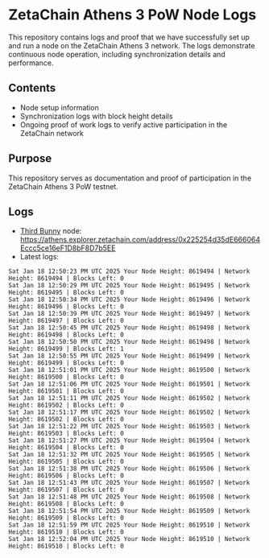 # ZetaChain Athens 3 PoW Node Logs
This repository contains logs and proof that we have successfully set up and run a node on the ZetaChain Athens 3 network. The logs demonstrate continuous node operation, including synchronization details and performance.

## Contents
- Node setup information
- Synchronization logs with block height details
- Ongoing proof of work logs to verify active participation in the ZetaChain network

## Purpose
This repository serves as documentation and proof of participation in the ZetaChain Athens 3 PoW testnet.

## Logs

- [Third Bunny](https://thirdbunny.xyz/) node: https://athens.explorer.zetachain.com/address/0x225254d35dE666064Eccc5ce16eF1D8bF8D7b5EE
- Latest logs:
```
Sat Jan 18 12:50:23 PM UTC 2025 Your Node Height: 8619494 | Network Height: 8619494 | Blocks Left: 0
Sat Jan 18 12:50:29 PM UTC 2025 Your Node Height: 8619495 | Network Height: 8619495 | Blocks Left: 0
Sat Jan 18 12:50:34 PM UTC 2025 Your Node Height: 8619496 | Network Height: 8619496 | Blocks Left: 0
Sat Jan 18 12:50:39 PM UTC 2025 Your Node Height: 8619497 | Network Height: 8619497 | Blocks Left: 0
Sat Jan 18 12:50:45 PM UTC 2025 Your Node Height: 8619498 | Network Height: 8619498 | Blocks Left: 0
Sat Jan 18 12:50:50 PM UTC 2025 Your Node Height: 8619498 | Network Height: 8619499 | Blocks Left: 1
Sat Jan 18 12:50:55 PM UTC 2025 Your Node Height: 8619499 | Network Height: 8619499 | Blocks Left: 0
Sat Jan 18 12:51:01 PM UTC 2025 Your Node Height: 8619500 | Network Height: 8619500 | Blocks Left: 0
Sat Jan 18 12:51:06 PM UTC 2025 Your Node Height: 8619501 | Network Height: 8619501 | Blocks Left: 0
Sat Jan 18 12:51:11 PM UTC 2025 Your Node Height: 8619502 | Network Height: 8619502 | Blocks Left: 0
Sat Jan 18 12:51:17 PM UTC 2025 Your Node Height: 8619502 | Network Height: 8619502 | Blocks Left: 0
Sat Jan 18 12:51:22 PM UTC 2025 Your Node Height: 8619503 | Network Height: 8619503 | Blocks Left: 0
Sat Jan 18 12:51:27 PM UTC 2025 Your Node Height: 8619504 | Network Height: 8619504 | Blocks Left: 0
Sat Jan 18 12:51:32 PM UTC 2025 Your Node Height: 8619505 | Network Height: 8619505 | Blocks Left: 0
Sat Jan 18 12:51:38 PM UTC 2025 Your Node Height: 8619506 | Network Height: 8619506 | Blocks Left: 0
Sat Jan 18 12:51:43 PM UTC 2025 Your Node Height: 8619507 | Network Height: 8619507 | Blocks Left: 0
Sat Jan 18 12:51:48 PM UTC 2025 Your Node Height: 8619508 | Network Height: 8619508 | Blocks Left: 0
Sat Jan 18 12:51:54 PM UTC 2025 Your Node Height: 8619509 | Network Height: 8619509 | Blocks Left: 0
Sat Jan 18 12:51:59 PM UTC 2025 Your Node Height: 8619510 | Network Height: 8619510 | Blocks Left: 0
Sat Jan 18 12:52:04 PM UTC 2025 Your Node Height: 8619510 | Network Height: 8619510 | Blocks Left: 0
```

